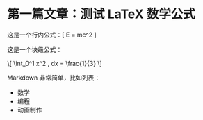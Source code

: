 # 第一篇文章：测试 LaTeX 数学公式

这是一个行内公式：\[ E = mc^2 \]

这是一个块级公式：

\\[
\int_0^1 x^2 \, dx = \frac{1}{3}
\\]

Markdown 非常简单，比如列表：

- 数学
- 编程
- 动画制作

